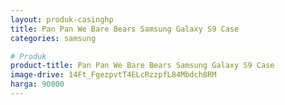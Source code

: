 ```yaml
---
layout: produk-casinghp
title: Pan Pan We Bare Bears Samsung Galaxy S9 Case
categories: samsung

# Produk
product-title: Pan Pan We Bare Bears Samsung Galaxy S9 Case
image-drive: 14Ft_FgezpvtT4ELcRzzpfL84Mbdch8RM
harga: 90000
---
```

